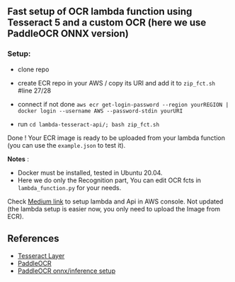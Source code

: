 ## Fast setup of OCR lambda function using Tesseract 5 and a custom OCR (here we use PaddleOCR ONNX version)

### Setup:

- clone repo

- create ECR repo in your AWS / copy its URI and add it to `zip_fct.sh` #line 27/28

- connect if not done `aws ecr get-login-password --region yourREGION | docker login --username AWS --password-stdin yourURI`

- run ```cd lambda-tesseract-api/; bash zip_fct.sh```

Done ! Your ECR image is ready to be uploaded from your lambda function (you can use the `example.json` to test it).

**Notes** :
- Docker must be installed, tested in Ubuntu 20.04.
- Here we do only the Recognition part, You can edit OCR fcts in `lambda_function.py` for your needs.

Check [Medium link](https://medium.com/analytics-vidhya/build-tesseract-serverless-api-using-aws-lambda-and-docker-in-minutes-dd97a79b589b?source=friends_link&sk=5c1c6948bc1a6c2a7e918e0874bf80c9) to setup lambda and Api in AWS console. Not updated (the lambda setup is easier now, you only need to upload the Image from ECR).

## References
- [Tesseract Layer](https://github.com/bweigel/aws-lambda-tesseract-layer)
- [PaddleOCR](https://github.com/PaddlePaddle/PaddleOCR)
- [PaddleOCR onnx/inference setup](https://github.com/amtam0/PADDLE-ONNX)